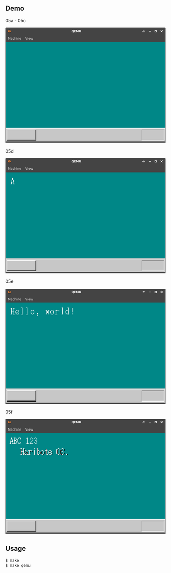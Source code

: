 ## Demo

05a - 05c

![template](https://github.com/watermelon892/OSPractice/blob/master/05/pic/05a.png)

05d

![template](https://github.com/watermelon892/OSPractice/blob/master/05/pic/05d.png)

05e

![template](https://github.com/watermelon892/OSPractice/blob/master/05/pic/05e.png)

05f

![template](https://github.com/watermelon892/OSPractice/blob/master/05/pic/05f.png)

## Usage

```
$ make
$ make qemu
```
